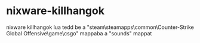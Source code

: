 # nixware-killhangok
nixware killhangok lua tedd be a "steam\steamapps\common\Counter-Strike Global Offensive\game\csgo" mappaba a "sounds" mappat
